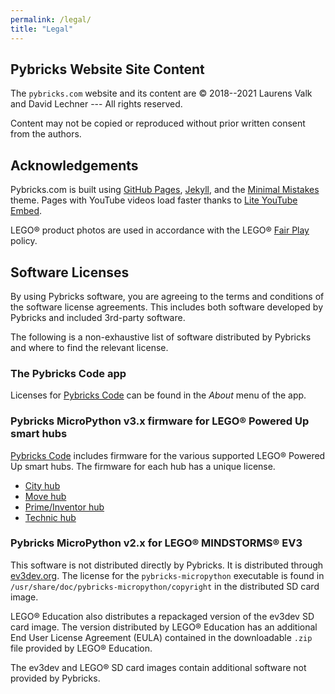 ```yaml
---
permalink: /legal/
title: "Legal"
---
```


## Pybricks Website Site Content

The `pybricks.com` website and its content are © 2018--2021 Laurens Valk and
David Lechner --- All rights reserved.

Content may not be copied or reproduced without prior written consent from the authors.

## Acknowledgements

Pybricks.com is built using [GitHub Pages](https://pages.github.com/),
[Jekyll](https://jekyllrb.com/), and the [Minimal Mistakes](
    https://mmistakes.github.io/minimal-mistakes/docs/license/
) theme. Pages with YouTube videos load faster thanks to [Lite YouTube Embed](
    https://github.com/paulirish/lite-youtube-embed
).

LEGO® product photos are used in accordance with the LEGO® [Fair Play](
    https://www.lego.com/en-us/legal/notices-and-policies/fair-play/
) policy.

## Software Licenses

By using Pybricks software, you are agreeing to the terms and conditions of the
software license agreements. This includes both software developed by Pybricks
and included 3rd-party software.

The following is a non-exhaustive list of software distributed by Pybricks and
where to find the relevant license.

### The Pybricks Code app

Licenses for [Pybricks Code](https://code.pybricks.com) can be found in the
*About* menu of the app.

### Pybricks MicroPython v3.x firmware for LEGO® Powered Up smart hubs

[Pybricks Code](https://code.pybricks.com) includes firmware for the various
supported LEGO® Powered Up smart hubs. The firmware for each hub has a unique
license.

- [City hub](https://github.com/pybricks/pybricks-micropython/blob/master/bricks/cityhub/ReadMe_OSS.txt)
- [Move hub](https://github.com/pybricks/pybricks-micropython/blob/master/bricks/movehub/ReadMe_OSS.txt)
- [Prime/Inventor hub](https://github.com/pybricks/pybricks-micropython/blob/master/bricks/primehub/ReadMe_OSS.txt)
- [Technic hub](https://github.com/pybricks/pybricks-micropython/blob/master/bricks/technichub/ReadMe_OSS.txt)

### Pybricks MicroPython v2.x for LEGO® MINDSTORMS® EV3

This software is not distributed directly by Pybricks. It is distributed through
[ev3dev.org](https://www.ev3dev.org). The license for the `pybricks-micropython`
executable is found in `/usr/share/doc/pybricks-micropython/copyright`
in the distributed SD card image.

LEGO® Education also distributes a repackaged version of the ev3dev SD card
image. The version distributed by LEGO® Education has an additional End User
License Agreement (EULA) contained in the downloadable `.zip` file provided by
LEGO® Education.

The ev3dev and LEGO® SD card images contain additional software not provided by
Pybricks.
